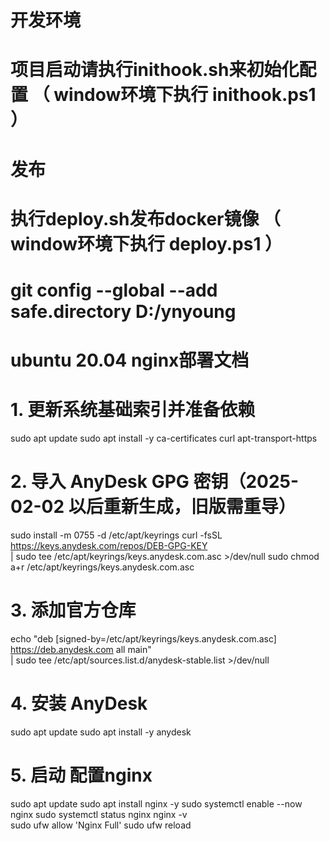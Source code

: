 # 开发环境
# 项目启动请执行inithook.sh来初始化配置 （ window环境下执行 inithook.ps1 ）


# 发布
# 执行deploy.sh发布docker镜像 （ window环境下执行 deploy.ps1 ）

# git config --global --add safe.directory D:/ynyoung




# ubuntu 20.04 nginx部署文档

# 1. 更新系统基础索引并准备依赖
sudo apt update
sudo apt install -y ca-certificates curl apt-transport-https

# 2. 导入 AnyDesk GPG 密钥（2025-02-02 以后重新生成，旧版需重导）
sudo install -m 0755 -d /etc/apt/keyrings
curl -fsSL https://keys.anydesk.com/repos/DEB-GPG-KEY \
  | sudo tee /etc/apt/keyrings/keys.anydesk.com.asc >/dev/null
sudo chmod a+r /etc/apt/keyrings/keys.anydesk.com.asc

# 3. 添加官方仓库
echo "deb [signed-by=/etc/apt/keyrings/keys.anydesk.com.asc] \
https://deb.anydesk.com all main" \
| sudo tee /etc/apt/sources.list.d/anydesk-stable.list >/dev/null

# 4. 安装 AnyDesk
sudo apt update
sudo apt install -y anydesk

# 5. 启动 配置nginx
sudo apt update
sudo apt install nginx -y
sudo systemctl enable --now nginx
sudo systemctl status nginx
nginx -v   
sudo ufw allow 'Nginx Full' 
sudo ufw reload